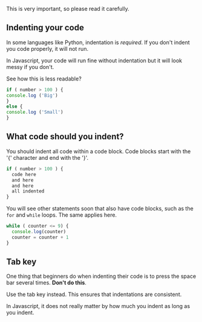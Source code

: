 This is very important, so please read it carefully.

## Indenting your code
In some languages like Python, indentation is *required*. If you don't indent you code properly, it will not run.

In Javascript, your code will run fine without indentation but it will look messy if you don't.

See how this is less readable?

```javascript
if ( number > 100 ) {
console.log ('Big')
}
else {
console.log ('Small')
}
```

## What code should you indent?
You should indent all code within a code block. Code blocks start with the '{' character and end with the '}'.

```javascript
if ( number > 100 ) {
  code here
  and here
  and here
  all indented
}
```

You will see other statements soon that also have code blocks, such as the `for` and `while` loops. The same applies here.

```javascript
while ( counter <= 9) {
  console.log(counter)
  counter = counter + 1
}
```

## Tab key
One thing that beginners do when indenting their code is to press the space bar several times. **Don't do this**.

Use the tab key instead. This ensures that indentations are consistent.

In Javascript, it does not really matter by how much you indent as long as you indent.

